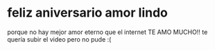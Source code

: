 # feliz aniversario amor lindo
porque no hay mejor amor eterno que el internet 
TE AMO MUCHO!! te quería subir el video pero no pude :(
